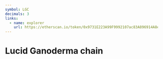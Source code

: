 ```yaml
---
symbol: LGC
decimals: 3
links:
  - name: explorer
    url: https://etherscan.io/token/0x9731E223A99F9992107ac83A896914A8e6f871bD
---
```


# Lucid Ganoderma chain
